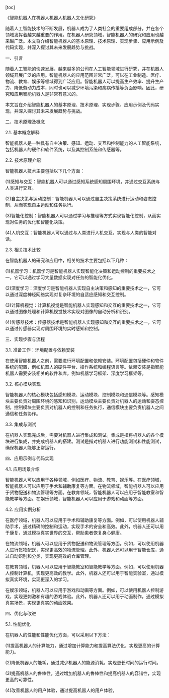 
[toc]                    
                
                
《智能机器人在机器人机器人机器人文化研究》

随着人工智能技术的不断发展，机器人成为了人类社会的重要组成部分，并在各个领域发挥着越来越重要的作用。在机器人研究领域，智能机器人的研究和应用也越来越广泛。本文将介绍智能机器人的基本原理、技术原理、实现步骤、应用示例及代码实现，并深入探讨其未来发展趋势与挑战。

一、引言

随着人工智能的快速发展，越来越多的公司在人工智能领域进行研究，并在机器人领域开展广泛的应用。智能机器人的应用范围非常广泛，可以在工业制造、医疗、物流、教育、娱乐等领域得到广泛应用。智能机器人可以提高生产效率、提升生产力、降低劳动力成本，同时也可以减少环境污染和疾病传播等负面影响。因此，研究和应用智能机器人是非常有意义的。

本文旨在介绍智能机器人的基本原理、技术原理、实现步骤、应用示例及代码实现，并深入探讨其未来发展趋势与挑战。

二、技术原理及概念

2.1. 基本概念解释

智能机器人是一种具有自主决策、感知、运动、交互和控制能力的人工智能系统，包括机器人的硬件和软件系统，以及其控制系统和传感器等。

2.2. 技术原理介绍

智能机器人技术主要包括以下几个方面：

(1)感知与交互：智能机器人可以通过感知系统感知周围环境，并通过交互系统与人类进行交互。

(2)自主决策与运动控制：智能机器人可以通过自主决策系统进行运动和姿态控制，从而实现自主运动和任务执行。

(3)智能化控制：智能机器人可以通过学习与推理等方式实现智能化控制，从而实现对任务的优化和智能化决策。

(4)人机交互：智能机器人可以通过与人类进行人机交互，实现与人类的智能对话。

2.3. 相关技术比较

在智能机器人的研究和应用中，相关的技术主要包括以下几种：

(1)机器学习：机器学习是智能机器人实现智能化决策和运动控制的重要技术之一，它可以通过学习大量数据实现对任务的智能化优化。

(2)深度学习：深度学习是智能机器人实现自主决策和感知的重要技术之一，它可以通过深度神经网络实现对复杂环境的自适应感知和交互控制。

(3)计算机视觉：计算机视觉是智能机器人实现感知和交互的重要技术之一，它可以通过图像处理和计算机视觉技术实现对图像的自动分析和识别。

(4)传感器技术：传感器技术是智能机器人实现感知和交互的重要技术之一，它可以通过传感器实现对周围环境的实时感知和控制。

三、实现步骤与流程

3.1. 准备工作：环境配置与依赖安装

在使用智能机器人之前，需要进行环境配置和依赖安装。环境配置包括硬件和软件系统的配置，例如机器人的硬件平台、操作系统和编程语言等。依赖安装是指智能机器人需要安装相关的软件和库，例如机器学习框架、深度学习框架等。

3.2. 核心模块实现

智能机器人的核心模块包括感知模块、运动模块、控制模块和通信模块等。感知模块主要负责对周围环境的感知和识别，运动模块主要负责对机器人的运动和姿态控制，控制模块主要负责对机器人的控制和任务执行，通信模块主要负责机器人之间通信和任务协作。

3.3. 集成与测试

在机器人实现完成后，需要对机器人进行集成和测试。集成是指将机器人的各个模块进行集成，并完成机器人的搭建。测试是指对机器人进行功能测试和性能测试，确保机器人能够正常运行。

四、应用示例与代码实现

4.1. 应用场景介绍

智能机器人可以应用于各种领域，例如医疗、物流、教育、娱乐等。在医疗领域，智能机器人可以应用于手术和辅助康复等方面。在物流领域，智能机器人可以应用于货物配送和物流管理等方面。在教育领域，智能机器人可以应用于智能教室和智能教学等方面。在娱乐领域，智能机器人可以应用于游戏和动画等方面。

4.2. 应用实例分析

在医疗领域，机器人可以应用于手术和辅助康复等方面。例如，可以使用机器人辅助手术，通过精确的控制和运动，实现手术的安全和高效。此外，机器人还可以用于康复，通过模拟真实世界的交互，帮助患者恢复身心健康。

在物流领域，机器人可以应用于货物配送和物流管理等方面。例如，可以使用机器人进行货物配送，实现更高效的物流管理。此外，机器人还可以用于智能仓库，通过自动识别和分类，实现更高效的仓库管理。

在教育领域，机器人可以应用于智能教室和智能教学等方面。例如，可以使用机器人控制计算机，实现更高效的教学。此外，机器人还可以用于智能实验室，通过模拟真实环境，实现更深入的学习。

在娱乐领域，机器人可以应用于游戏和动画等方面。例如，可以使用机器人控制游戏，实现更刺激和有趣的游戏体验。此外，机器人还可以用于动画制作，通过模拟真实场景，实现更真实的动画效果。

四、优化与改进

5.1. 性能优化

在机器人的性能和性能优化方面，可以采用以下方法：

(1)提高机器人的计算能力，通过增加计算能力和提高算法优化，实现更高的计算能力。

(2)降低机器人的能耗，通过减少机器人的能源消耗，实现更长时间的运行时间。

(3)提高机器人的鲁棒性，通过增加机器人的鲁棒性和提高机器人的容错性，实现更高的可靠性。

(4)改善机器人的用户体验，通过提高机器人的用户体验，

